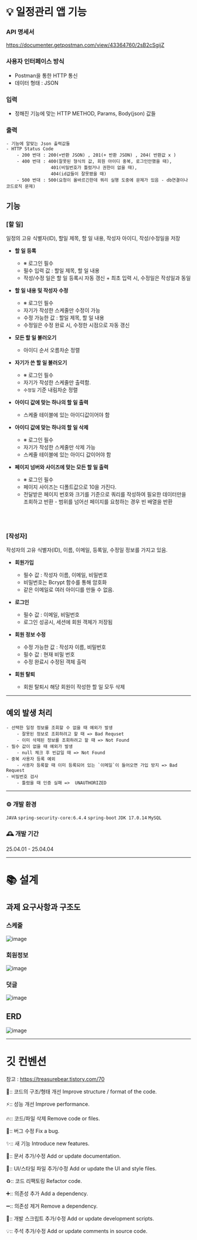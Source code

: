 # 💡 일정관리 앱 기능
  ### API 명세서 
  https://documenter.getpostman.com/view/43364760/2sB2cSgijZ
  
  ### 사용자 인터페이스 방식
   - Postman을 통한 HTTP 통신
   - 데이터 형태 : JSON
     
  ### 입력
   - 정해진 기능에 맞는 HTTP METHOD, Params, Body(json) 값들

  ### 출력
  ```
  - 기능에 알맞는 Json 출력값들
  - HTTP Status Code
      - 200 번대 : 200(+반환 JSON) , 201(+ 반환 JSON) , 204( 반환값 x )
      - 400 번대 : 400(잘못된 형식의 값, 회원 아이디 중복, 로그인안했을 때),
                   401(비밀번호가 틀렸거나 권한이 없을 때),
                   404(id값들이 잘못됐을 때)
      - 500 번대 : 500(요청이 올바르긴한데 쿼리 실행 도중에 문제가 있음 - db연결이나 코드로직 문제)
  ```

  ## 기능

  ### __[할 일]__
  
  일정의 고유 식별자(ID), 할일 제목, 할 일 내용, 작성자 아이디, 작성/수정일을 저장

  - __할 일 등록__
      - ※ 로그인 필수
      - 필수 입력 값 : 할일 제목, 할 일 내용
      - 작성/수정 일은 할 일 등록시 자동 갱신  +  최초 입력 시, 수정일은 작성일과 동일

  - __할 일 내용 및 작성자 수정__
      - ※ 로그인 필수
      - 자기가 작성한 스케줄만 수정이 가능
      - 수정 가능한 값 :  할일 제목, 할 일 내용
      - 수정일은 수정 완료 시, 수정한 시점으로 자동 갱신

  - __모든 할 일 불러오기__
      - 아이디 순서 오름차순 정렬

  - __자기가 쓴 할 일 불러오기__
      - ※ 로그인 필수
      - 자기가 작성한 스케줄만 출력함.
      - `수정일` 기준 내림차순 정렬

  - __아이디 값에 맞는 하나의 할 일 출력__
      - 스케줄 테이블에 있는 아이디값이어야 함

  - __아이디 값에 맞는 하나의 할 일 삭제__
      - ※ 로그인 필수
      - 자기가 작성한 스케줄만 삭제 가능
      - 스케줄 테이블에 있는 아이디 값이어야 함

  - __페이지 넘버와 사이즈에 맞는 모든 할 일 출력__
      - ※ 로그인 필수
      - 페이지 사이즈는 디폴트값으로 10을 가진다.
      - 전달받은 페이지 번호와 크기를 기준으로 쿼리를 작성하여 필요한 데이터만을 조회하고 반환
            - 범위를 넘어선 페이지를 요청하는 경우 빈 배열을 반환

  <br><br>  
  
  ### __[작성자]__
  
  작성자의 고유 식별자(ID), 이름, 이메일, 등록일, 수정일 정보를 가지고 있음.

  - __회원가입__
      - 필수 값 : 작성자 이름, 이메일, 비밀번호
      - 비밀번호는 Bcrypt 함수를 통해 암호화
      - 같은 이메일로 여러 아이디를 만들 수 없음.

  - __로그인__
      - 필수 값 : 이메일, 비밀번호
      - 로그인 성공시, 세션에 회원 객체가 저장됨

  - __회원 정보 수정__
      - 수정 가능한 값 : 작성자 이름, 비밀번호
      - 필수 값 : 현재 비밀 번호
      - 수정 완료시 수정된 객체 출력

  - __회원 탈퇴__
      - 회원 탈퇴시 해당 회원이 작성한 할 일 모두 삭제

---
  ## 예외 발생 처리
  ```
  - 선택한 일정 정보를 조회할 수 없을 때 예외가 발생
      - 잘못된 정보로 조회하려고 할 때 => Bad Requset
      - 이미 삭제된 정보를 조회하려고 할 때 => Not Found
  - 필수 값이 없을 때 예외가 발생
      - null 체크 후 빈값일 때 => Not Found
  - 중복 사용자 등록 예외
      - 사용자 등록할 때 이미 등록되어 있는 `이메일`이 들어오면 가입 방지 => Bad Request 
  - 비밀번호 검사
      - 틀렸을 때 인증 실패 =>  UNAUTHORIZED
  ```
---

### ⚙️ 개발 환경
`JAVA` `spring-security-core:6.4.4` `spring-boot`
`JDK 17.0.14`
`MySQL`

### 🕰️ 개발 기간
25.04.01 - 25.04.04

---

# 📚 설계
## 과제 요구사항과 구조도
### 스케줄
![image](https://github.com/user-attachments/assets/39a3b1e6-b247-4885-92da-730ede89ca98)


### 회원정보
![image](https://github.com/user-attachments/assets/1ae55740-773c-4d9d-88f5-ab1cf54c678f)



### 덧글
![image](https://github.com/user-attachments/assets/67abfb6b-0a2b-46de-be64-f9e147213855)


## ERD
![image](https://github.com/user-attachments/assets/4b8104f1-5a57-4189-8726-21625e05864f)


---
  # 깃 컨벤션 
참고 :   https://treasurebear.tistory.com/70


🎨::
코드의 구조/형태 개선
Improve structure / format of the code.

⚡️::
성능 개선
Improve performance.

🔥::
코드/파일 삭제
Remove code or files.

🐛::
버그 수정
Fix a bug.

✨::
새 기능
Introduce new features.

📝::
문서 추가/수정
Add or update documentation.

💄::
UI/스타일 파일 추가/수정
Add or update the UI and style files.

♻️::
코드 리팩토링
Refactor code.

➕::
의존성 추가
Add a dependency.

➖::
의존성 제거
Remove a dependency.

🔨::
개발 스크립트 추가/수정
Add or update development scripts.

💡::
주석 추가/수정
Add or update comments in source code.
